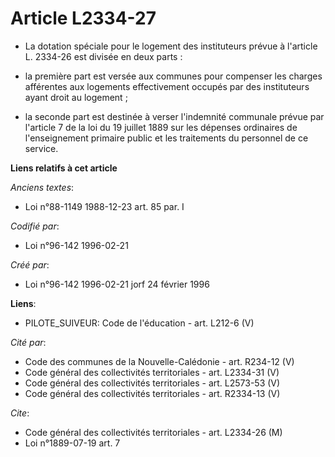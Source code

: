 # Article L2334-27

- La dotation spéciale pour le logement des instituteurs prévue à l'article L. 2334-26 est divisée en deux parts :

- la première part est versée aux communes pour compenser les charges afférentes aux logements effectivement occupés par des
instituteurs ayant droit au logement ;

- la seconde part est destinée à verser l'indemnité communale prévue par l'article 7 de la loi du 19 juillet 1889 sur les
dépenses ordinaires de l'enseignement primaire public et les traitements du personnel de ce service.

**Liens relatifs à cet article**

_Anciens textes_:

  - Loi n°88-1149 1988-12-23 art. 85 par. I

_Codifié par_:

  - Loi n°96-142 1996-02-21

_Créé par_:

  - Loi n°96-142 1996-02-21 jorf 24 février 1996

**Liens**:

  - PILOTE_SUIVEUR: Code de l'éducation - art. L212-6 (V)

_Cité par_:

  - Code des communes de la Nouvelle-Calédonie - art. R234-12 (V)
  - Code général des collectivités territoriales - art. L2334-31 (V)
  - Code général des collectivités territoriales - art. L2573-53 (V)
  - Code général des collectivités territoriales - art. R2334-13 (V)

_Cite_:

  - Code général des collectivités territoriales - art. L2334-26 (M)
  - Loi n°1889-07-19 art. 7
